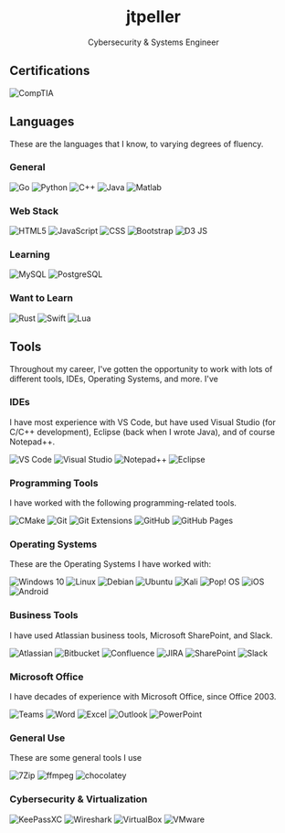 <h1 align="center">jtpeller</h1>

<p align="center"> Cybersecurity & Systems Engineer </p>

## Certifications

![CompTIA](https://img.shields.io/badge/Security+-black?style=for-the-badge&logo=CompTIA)

## Languages

These are the languages that I know, to varying degrees of fluency.

### General

![Go](https://img.shields.io/badge/Go-black?style=for-the-badge&logo=go)
![Python](https://img.shields.io/badge/Python-black?style=for-the-badge&logo=python)
![C++](https://img.shields.io/badge/C++-black?style=for-the-badge&logo=c%2B%2B)
![Java](https://img.shields.io/badge/Java-black?style=for-the-badge)
![Matlab](https://img.shields.io/badge/Matlab-black?style=for-the-badge)

### Web Stack

![HTML5](https://img.shields.io/badge/HTML-black?style=for-the-badge&logo=HTML5)
![JavaScript](https://img.shields.io/badge/JavaScript-black?style=for-the-badge&logo=JavaScript)
![CSS](https://img.shields.io/badge/CSS-black?style=for-the-badge&logo=CSS)
![Bootstrap](https://img.shields.io/badge/Bootstrap-black?style=for-the-badge&logo=bootstrap)
![D3 JS](https://img.shields.io/badge/d3%20js-black?style=for-the-badge&logo=d3)

### Learning

![MySQL](https://img.shields.io/badge/MySQL-black?style=for-the-badge&logo=mysql)
![PostgreSQL](https://img.shields.io/badge/PostgreSQL-black?style=for-the-badge&logo=PostgreSQL)

### Want to Learn

![Rust](https://img.shields.io/badge/Rust-000000?style=for-the-badge&logo=rust)
![Swift](https://img.shields.io/badge/Swift-000000?style=for-the-badge&logo=Swift)
![Lua](https://img.shields.io/badge/Lua-000000?style=for-the-badge&logo=Lua&logoColor=2C2D72)

## Tools

Throughout my career, I've gotten the opportunity to work with lots of different tools, IDEs, Operating Systems, and more. I've

### IDEs

I have most experience with VS Code, but have used Visual Studio (for C/C++ development), Eclipse (back when I wrote Java), and of course Notepad++.

![VS Code](https://img.shields.io/badge/VS_Code-black?style=for-the-badge)
![Visual Studio](https://img.shields.io/badge/Visual_Studio-black?style=for-the-badge)
![Notepad++](https://img.shields.io/badge/Notepad++-black?style=for-the-badge&logo=notepad%2B%2B)
![Eclipse](https://img.shields.io/badge/Eclipse-black?style=for-the-badge&logo=eclipse)

### Programming Tools

I have worked with the following programming-related tools.

![CMake](https://img.shields.io/badge/CMake-black?style=for-the-badge&logo=cmake&logoColor=blue)
![Git](https://img.shields.io/badge/Git-black?style=for-the-badge&logo=git)
![Git Extensions](https://img.shields.io/badge/Git_Extensions-black?style=for-the-badge&logo=git%20extensions&logoColor=red)
![GitHub](https://img.shields.io/badge/GitHub-black?style=for-the-badge&logo=github&logoColor=181717)
![GitHub Pages](https://img.shields.io/badge/GitHub_Pages-black?style=for-the-badge&logo=github%20pages&logoColor=222222)

### Operating Systems

These are the Operating Systems I have worked with:

![Windows 10](https://img.shields.io/badge/Windows_10-black?style=for-the-badge)
![Linux](https://img.shields.io/badge/Linux-black?style=for-the-badge&logo=linux)
![Debian](https://img.shields.io/badge/Debian-black?style=for-the-badge&logo=Debian&logoColor=A81D33)
![Ubuntu](https://img.shields.io/badge/Ubuntu-black?style=for-the-badge&logo=Ubuntu)
![Kali](https://img.shields.io/badge/Kali-black?style=for-the-badge&logo=kali%20linux&logoColor=557C94)
![Pop! OS](https://img.shields.io/badge/Pop!_OS-black?style=for-the-badge&logo=Pop!_OS&logoColor=48B9C7)
![iOS](https://img.shields.io/badge/iOS-black?style=for-the-badge&logo=iOS)
![Android](https://img.shields.io/badge/Android-black?style=for-the-badge&logo=Android)

### Business Tools

I have used Atlassian business tools, Microsoft SharePoint, and Slack.

![Atlassian](https://img.shields.io/badge/Atlassian-black?style=for-the-badge&logo=Atlassian&logoColor=0052CC)
![Bitbucket](https://img.shields.io/badge/Bitbucket-black?style=for-the-badge&logo=Bitbucket&logoColor=0052CC)
![Confluence](https://img.shields.io/badge/Confluence-black?style=for-the-badge&logo=Confluence&logoColor=0052CC)
![JIRA](https://img.shields.io/badge/Jira-black?style=for-the-badge&logo=Jira&logoColor=0052CC)
![SharePoint](https://img.shields.io/badge/SharePoint-black?style=for-the-badge&logo=google%20docs&logoColor=38c5cf)
![Slack](https://img.shields.io/badge/Slack-black?style=for-the-badge&logo=slack&logoColor=4A154B)

### Microsoft Office

I have decades of experience with Microsoft Office, since Office 2003.

![Teams](https://img.shields.io/badge/Teams-black?style=for-the-badge&logo=google%20chat&logoColor=464EB8)
![Word](https://img.shields.io/badge/Word-black?style=for-the-badge&logo=google%20docs)
![Excel](https://img.shields.io/badge/Excel-black?style=for-the-badge&logo=google%20sheets)
![Outlook](https://img.shields.io/badge/Outlook-black?style=for-the-badge&logo=mail.ru&logoColor=yellow)
![PowerPoint](https://img.shields.io/badge/PowerPoint-black?style=for-the-badge&logo=google%20slides&logoColor=red)

### General Use

These are some general tools I use

![7Zip](https://img.shields.io/badge/7Zip-black?style=for-the-badge&logo=7zip)
![ffmpeg](https://img.shields.io/badge/ffmpeg-black?style=for-the-badge&logo=ffmpeg&logoColor=007808)
![chocolatey](https://img.shields.io/badge/chocolatey-black?style=for-the-badge&logo=chocolatey&logoColor=80B5E3)

### Cybersecurity & Virtualization

![KeePassXC](https://img.shields.io/badge/KeePassXC-black?style=for-the-badge&logo=keepassxc)
![Wireshark](https://img.shields.io/badge/Wireshark-black?style=for-the-badge&logo=Wireshark&logoColor=1679A7)
![VirtualBox](https://img.shields.io/badge/VirtualBox-black?style=for-the-badge&logo=VirtualBox&logoColor=2F61B4)
![VMware](https://img.shields.io/badge/VMware-black?style=for-the-badge&logo=VMware&logoColor=607078)
